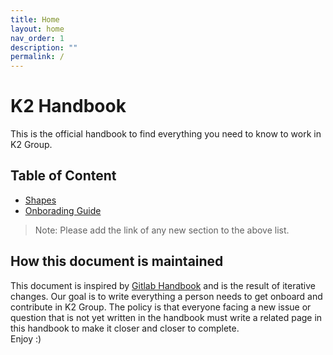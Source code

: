 ```yaml
---
title: Home
layout: home
nav_order: 1
description: ""
permalink: /
---
```


# K2 Handbook
This is the official handbook to find everything you need to know to work in K2 Group.

## Table of Content
* [Shapes](./shapes/)
* [Onborading Guide](./on-boarding/)

> Note: Please add the link of any new section to the above list.

## How this document is maintained
This document is inspired by [Gitlab Handbook](git@github.com:K2-Groups/k2-handbook.git) and is the result of iterative changes. Our goal is to write everything a person needs to get onboard and contribute in K2 Group. The policy is that everyone facing a new issue or question that is not yet written in the handbook must write a related page in this handbook to make it closer and closer to complete.  
Enjoy :)
